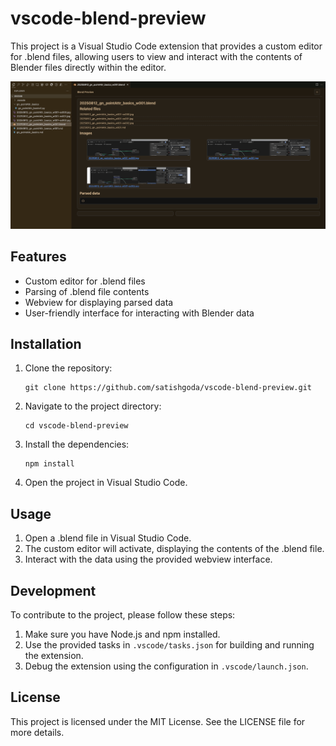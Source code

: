 # vscode-blend-preview

This project is a Visual Studio Code extension that provides a custom editor for .blend files, allowing users to view and interact with the contents of Blender files directly within the editor.

![alt text](images/vscode-blend-preview.png)

## Features

- Custom editor for .blend files
- Parsing of .blend file contents
- Webview for displaying parsed data
- User-friendly interface for interacting with Blender data

## Installation

1. Clone the repository:
   ```
   git clone https://github.com/satishgoda/vscode-blend-preview.git
   ```

2. Navigate to the project directory:
   ```
   cd vscode-blend-preview
   ```

3. Install the dependencies:
   ```
   npm install
   ```

4. Open the project in Visual Studio Code.

## Usage

1. Open a .blend file in Visual Studio Code.
2. The custom editor will activate, displaying the contents of the .blend file.
3. Interact with the data using the provided webview interface.

## Development

To contribute to the project, please follow these steps:

1. Make sure you have Node.js and npm installed.
2. Use the provided tasks in `.vscode/tasks.json` for building and running the extension.
3. Debug the extension using the configuration in `.vscode/launch.json`.

## License

This project is licensed under the MIT License. See the LICENSE file for more details.